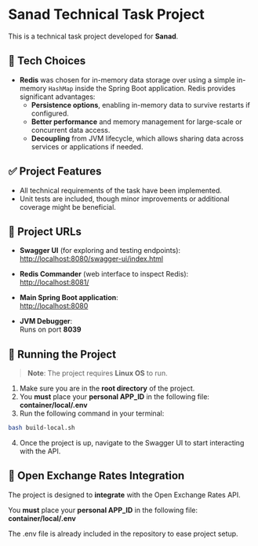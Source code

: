 # Sanad Technical Task Project

This is a technical task project developed for **Sanad**.

## 🧠 Tech Choices

- **Redis** was chosen for in-memory data storage over using a simple in-memory `HashMap` inside the Spring Boot application. Redis provides significant advantages:
    - **Persistence options**, enabling in-memory data to survive restarts if configured.
    - **Better performance** and memory management for large-scale or concurrent data access.
    - **Decoupling** from JVM lifecycle, which allows sharing data across services or applications if needed.

## ✅ Project Features

- All technical requirements of the task have been implemented.
- Unit tests are included, though minor improvements or additional coverage might be beneficial.

## 🔗 Project URLs

- **Swagger UI** (for exploring and testing endpoints):  
  [http://localhost:8080/swagger-ui/index.html](http://localhost:8080/swagger-ui/index.html)

- **Redis Commander** (web interface to inspect Redis):  
  [http://localhost:8081/](http://localhost:8081/)

- **Main Spring Boot application**:  
  [http://localhost:8080](http://localhost:8080)

- **JVM Debugger**:  
  Runs on port **8039**

## 🚀 Running the Project

> **Note**: The project requires **Linux OS** to run.

1. Make sure you are in the **root directory** of the project.
2. You **must** place your **personal APP_ID** in the following file:
   **container/local/.env**
3. Run the following command in your terminal:

```bash
bash build-local.sh
```

4. Once the project is up, navigate to the Swagger UI to start interacting with the API.

## 🔐 Open Exchange Rates Integration
The project is designed to **integrate** with the Open Exchange Rates API.

You **must** place your **personal APP_ID** in the following file:
**container/local/.env**

The .env file is already included in the repository to ease project setup.